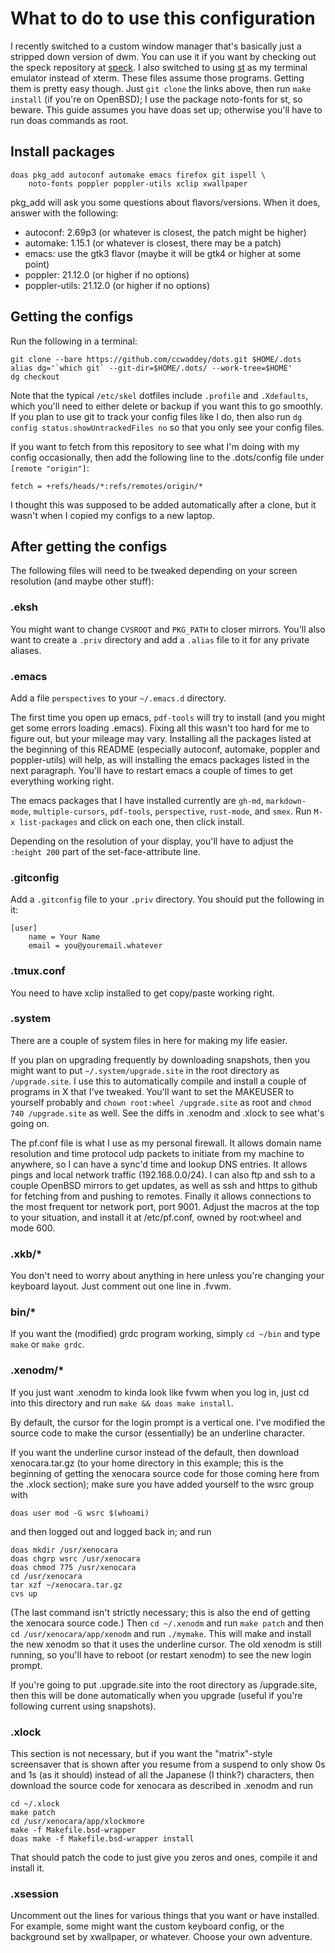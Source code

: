 # What to do to use this configuration

I recently switched to a custom window manager that's basically just a
stripped down version of dwm. You can use it if you want by checking
out the speck repository at
[speck](https://github.com/ccwaddey/speck). I also switched to using
[st](https://github.com/ccwaddey/st) as my terminal emulator instead
of xterm. These files assume those programs. Getting them is pretty
easy though. Just `git clone` the links above, then run `make install`
(if you're on OpenBSD); I use the package noto-fonts for st, so
beware. This guide assumes you have doas set up; otherwise you'll have
to run doas commands as root.

## Install packages

    doas pkg_add autoconf automake emacs firefox git ispell \
		noto-fonts poppler poppler-utils xclip xwallpaper

pkg_add will ask you some questions about flavors/versions. When it
does, answer with the following:

- autoconf: 2.69p3 (or whatever is closest, the patch might be higher)
- automake: 1.15.1 (or whatever is closest, there may be a patch)
- emacs: use the gtk3 flavor (maybe it will be gtk4 or higher at some
  point)
- poppler: 21.12.0 (or higher if no options)
- poppler-utils: 21.12.0 (or higher if no options)

## Getting the configs

Run the following in a terminal:

    git clone --bare https://github.com/ccwaddey/dots.git $HOME/.dots
    alias dg='`which git` --git-dir=$HOME/.dots/ --work-tree=$HOME'
    dg checkout

Note that the typical `/etc/skel` dotfiles include `.profile` and
`.Xdefaults`, which you'll need to either delete or backup if you want
this to go smoothly. If you plan to use git to track your config files
like I do, then also run `dg config status.showUntrackedFiles no` so
that you only see your config files.

If you want to fetch from this repository to see what I'm doing with
my config occasionally, then add the following line to the
.dots/config file under `[remote "origin"]`:

    fetch = +refs/heads/*:refs/remotes/origin/*

I thought this was supposed to be added automatically after a clone,
but it wasn't when I copied my configs to a new laptop.

## After getting the configs

The following files will need to be tweaked depending on your
screen resolution (and maybe other stuff):

### .eksh

You might want to change `CVSROOT` and `PKG_PATH` to closer
mirrors. You'll also want to create a `.priv` directory and add a
`.alias` file to it for any private aliases.

### .emacs

Add a file `perspectives` to your `~/.emacs.d` directory.

The first time you open up emacs, `pdf-tools` will try to install (and
you might get some errors loading .emacs). Fixing all this wasn't too
hard for me to figure out, but your mileage may vary. Installing all
the packages listed at the beginning of this README (especially
autoconf, automake, poppler and poppler-utils) will help, as will
installing the emacs packages listed in the next paragraph. You'll
have to restart emacs a couple of times to get everything working
right.

The emacs packages that I have installed currently are `gh-md`,
`markdown-mode`, `multiple-cursors`, `pdf-tools`, `perspective`,
`rust-mode`, and `smex`. Run `M-x list-packages` and click on each
one, then click install.

Depending on the resolution of your display, you'll have to adjust the
`:height 200` part of the set-face-attribute line.

### .gitconfig

Add a `.gitconfig` file to your `.priv` directory. You should put the
following in it:

    [user]
		name = Your Name
		email = you@youremail.whatever

### .tmux.conf

You need to have xclip installed to get copy/paste working right.

### .system

There are a couple of system files in here for making my life easier.

If you plan on upgrading frequently by downloading snapshots, then you
might want to put `~/.system/upgrade.site` in the root directory as
`/upgrade.site`. I use this to automatically compile and install a
couple of programs in X that I've tweaked. You'll want to set the
MAKEUSER to yourself probably and `chown root:wheel /upgrade.site` as
root and `chmod 740 /upgrade.site` as well. See the diffs in .xenodm
and .xlock to see what's going on.

The pf.conf file is what I use as my personal firewall. It allows
domain name resolution and time protocol udp packets to initiate from
my machine to anywhere, so I can have a sync'd time and lookup DNS
entries. It allows pings and local network traffic (192.168.0.0/24). I
can also ftp and ssh to a couple OpenBSD mirrors to get updates, as
well as ssh and https to github for fetching from and pushing to
remotes. Finally it allows connections to the most frequent tor
network port, port 9001. Adjust the macros at the top to your
situation, and install it at /etc/pf.conf, owned by root:wheel and
mode 600.

### .xkb/*

You don't need to worry about anything in here unless you're changing
your keyboard layout. Just comment out one line in .fvwm.

### bin/*

If you want the (modified) grdc program working, simply `cd ~/bin` and
type `make` or `make grdc`.

### .xenodm/*

If you just want .xenodm to kinda look like fvwm when you log in, just
cd into this directory and run `make && doas make install`.

By default, the cursor for the login prompt is a vertical one. I've
modified the source code to make the cursor (essentially) be an
underline character.

If you want the underline cursor instead of the default, then download
xenocara.tar.gz (to your home directory in this example; this is the
beginning of getting the xenocara source code for those coming here
from the .xlock section); make sure you have added yourself to the
wsrc group with

    doas user mod -G wsrc $(whoami)

and then logged out and logged back in; and run 

    doas mkdir /usr/xenocara
	doas chgrp wsrc /usr/xenocara
	doas chmod 775 /usr/xenocara
	cd /usr/xenocara
	tar xzf ~/xenocara.tar.gz
	cvs up

(The last command isn't strictly necessary; this is also the end of
getting the xenocara source code.) Then `cd ~/.xenodm` and run `make
patch` and then `cd /usr/xenocara/app/xenodm` and run `./mymake`. This
will make and install the new xenodm so that it uses the underline
cursor. The old xenodm is still running, so you'll have to reboot (or
restart xenodm) to see the new login prompt.

If you're going to put .upgrade.site into the root directory as
/upgrade.site, then this will be done automatically when you upgrade
(useful if you're following current using snapshots).

### .xlock

This section is not necessary, but if you want the "matrix"-style
screensaver that is shown after you resume from a suspend to only show
0s and 1s (as it should) instead of all the Japanese (I think?)
characters, then download the source code for xenocara as described in
.xenodm and run

	cd ~/.xlock
	make patch
	cd /usr/xenocara/app/xlockmore
	make -f Makefile.bsd-wrapper
	doas make -f Makefile.bsd-wrapper install
	
That should patch the code to just give you zeros and ones, compile it
and install it.

### .xsession

Uncomment out the lines for various things that you want or have
installed. For example, some might want the custom keyboard config, or
the background set by xwallpaper, or whatever. Choose your own
adventure.
